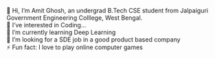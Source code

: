 👋 Hi, I’m Amit Ghosh, an undergrad B.Tech CSE student from Jalpaiguri Government Engineering Colllege, West Bengal.<br/>
🔭 I’ve interested in Coding...<br/>
🌱 I’m currently learning Deep Learning<br/>
🔭 I’m looking for a SDE job in a good product based company<br/>
⚡ Fun fact: I love to play online computer games<br/>

